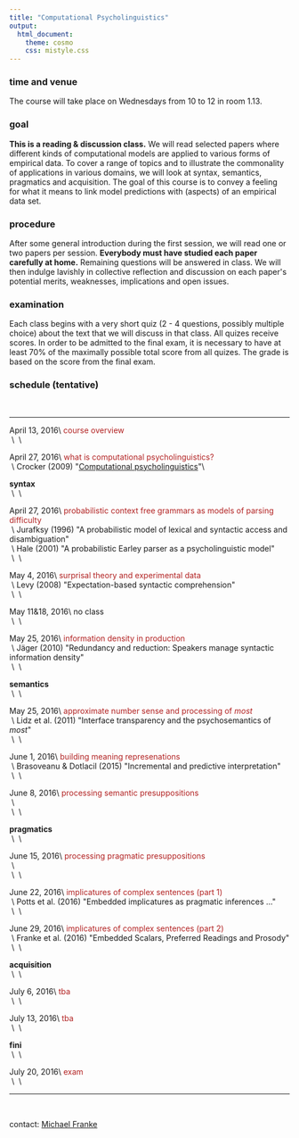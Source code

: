 ```yaml
---
title: "Computational Psycholinguistics"
output:
  html_document:
    theme: cosmo
    css: mistyle.css
---
```


### time and venue

The course will take place on Wednesdays from 10 to 12 in room 1.13.

### goal

**This is a reading & discussion class.** We will read selected papers where different kinds of computational models are applied to various forms of empirical data. To cover a range of topics and to illustrate the commonality of applications in various domains, we will look at syntax, semantics, pragmatics and acquisition. The goal of this course is to convey a feeling for what it means to link model predictions with (aspects) of an empirical data set.

### procedure

After some general introduction during the first session, we will read one or two papers per session. **Everybody must have studied each paper carefully at home.** Remaining questions will be answered in class. We will then indulge lavishly in collective reflection and discussion on each paper's potential merits, weaknesses, implications and open issues.

### examination

Each class begins with a very short quiz (2 - 4 questions, possibly multiple choice) about the text that we will discuss in that class. All quizes receive scores. In order to be admitted to the final exam, it is necessary to have at least 70% of the maximally possible total score from all quizes. The grade is based on the score from the final exam.


### schedule (tentative)

<span style = "color:white"> &nbsp; </span>

----------------- --------------------------------------------------------
April 13, 2016\   <span style = "color:firebrick">course overview</span> \
&nbsp;\           &nbsp;\

April 27, 2016\   <span style = "color:firebrick">what is computational psycholinguistics?</span>\
&nbsp;\           Crocker (2009) "[Computational psycholinguistics](http://www.coli.uni-saarland.de/~crocker/documents/crocker-nlp-handbook.pdf)"\

**syntax**        &nbsp;\
&nbsp;\           &nbsp;\

April 27, 2016\   <span style = "color:firebrick">probabilistic context free grammars as models of parsing difficulty</span>\
&nbsp;\           Jurafksy (1996) "A probabilistic model of lexical and syntactic access and disambiguation"\
&nbsp;\           Hale (2001) "A probabilistic Earley parser as a psycholinguistic model"\
&nbsp;\           &nbsp;\

May 4, 2016\      <span style = "color:firebrick">surprisal theory and experimental data</span>\
&nbsp;\           Levy (2008) "Expectation-based syntactic comprehension"\
&nbsp;\           &nbsp;\

May 11&18, 2016\  no class\
&nbsp;\           &nbsp;\

May 25, 2016\      <span style = "color:firebrick">information density in production</span>\
&nbsp;\           J&auml;ger (2010) "Redundancy and reduction: Speakers manage syntactic information density"\
&nbsp;\           &nbsp;\

**semantics**     &nbsp;\
&nbsp;\           &nbsp;\

May 25, 2016\      <span style = "color:firebrick">approximate number sense and processing of *most*</span>\
&nbsp;\           Lidz et al. (2011) "Interface transparency and the psychosemantics of *most*"\
&nbsp;\           &nbsp;\

June 1, 2016\     <span style = "color:firebrick">building meaning represenations</span>\
&nbsp;\           Brasoveanu & Dotlacil (2015) "Incremental and predictive interpretation"\
&nbsp;\           &nbsp;\

June 8, 2016\     <span style = "color:firebrick">processing semantic presuppositions</span>\
&nbsp;\           &nbsp;\
&nbsp;\           &nbsp;\

**pragmatics**    &nbsp;\
&nbsp;\           &nbsp;\

June 15, 2016\    <span style = "color:firebrick">processing pragmatic presuppositions</span>\
&nbsp;\           &nbsp;\
&nbsp;\           &nbsp;\

June 22, 2016\    <span style = "color:firebrick">implicatures of complex sentences (part 1)</span>\
&nbsp;\           Potts et al. (2016) "Embedded implicatures as pragmatic inferences ..."\
&nbsp;\           &nbsp;\

June 29, 2016\    <span style = "color:firebrick">implicatures of complex sentences (part 2)</span>\
&nbsp;\           Franke et al. (2016) "Embedded Scalars, Preferred Readings and Prosody"\
&nbsp;\           &nbsp;\

**acquisition**   &nbsp;\
&nbsp;\           &nbsp;\

July 6, 2016\     <span style = "color:firebrick">tba</span>\
&nbsp;\           &nbsp;\

July 13, 2016\    <span style = "color:firebrick">tba</span>\
&nbsp;\           &nbsp;\

**fini**          &nbsp;\
&nbsp;\           &nbsp;\

July 20, 2016\    <span style = "color:firebrick">exam</span>\
&nbsp;\           &nbsp;\

------------------------------------------------------------------------------


<span style = "color:white"> &nbsp; </span>

contact: [Michael Franke](mailto:mchfranke@gmail.com)


